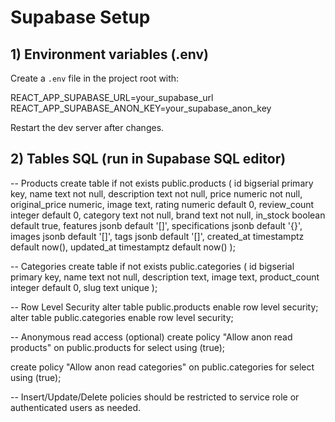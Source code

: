 # Supabase Setup

## 1) Environment variables (.env)
Create a `.env` file in the project root with:

REACT_APP_SUPABASE_URL=your_supabase_url
REACT_APP_SUPABASE_ANON_KEY=your_supabase_anon_key

Restart the dev server after changes.

## 2) Tables SQL (run in Supabase SQL editor)

-- Products
create table if not exists public.products (
  id bigserial primary key,
  name text not null,
  description text not null,
  price numeric not null,
  original_price numeric,
  image text,
  rating numeric default 0,
  review_count integer default 0,
  category text not null,
  brand text not null,
  in_stock boolean default true,
  features jsonb default '[]',
  specifications jsonb default '{}',
  images jsonb default '[]',
  tags jsonb default '[]',
  created_at timestamptz default now(),
  updated_at timestamptz default now()
);

-- Categories
create table if not exists public.categories (
  id bigserial primary key,
  name text not null,
  description text,
  image text,
  product_count integer default 0,
  slug text unique
);

-- Row Level Security
alter table public.products enable row level security;
alter table public.categories enable row level security;

-- Anonymous read access (optional)
create policy "Allow anon read products" on public.products
for select using (true);

create policy "Allow anon read categories" on public.categories
for select using (true);

-- Insert/Update/Delete policies should be restricted to service role or authenticated users as needed.
